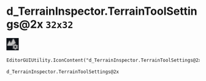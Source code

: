 # d_TerrainInspector.TerrainToolSettings@2x `32x32`
<img src="/img/d_TerrainInspector.TerrainToolSettings.png" width=32 height=32>

``` CSharp
EditorGUIUtility.IconContent("d_TerrainInspector.TerrainToolSettings@2x")
```
```
d_TerrainInspector.TerrainToolSettings@2x
```
